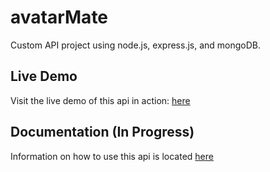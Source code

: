 # avatarMate
Custom API project using node.js, express.js, and mongoDB.

## Live Demo
Visit the live demo of this api in action: [here](https://avatarmate.herokuapp.com)

## Documentation (In Progress)
Information on how to use this api is located [here](https://edwintcloud.github.io/avatarMate)